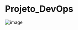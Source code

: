 # Projeto_DevOps
![image](https://github.com/MateusArielPauli/Projeto_DevOps/assets/62779446/76655ffb-ddde-40d2-8f0d-b6fec2d7e6b7)
